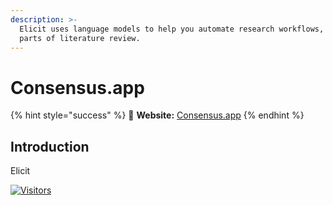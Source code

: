 ```yaml
---
description: >-
  Elicit uses language models to help you automate research workflows, like
  parts of literature review.
---
```


# Consensus.app

{% hint style="success" %}
🔗 **Website:** [Consensus.app](https://consensus.app/)
{% endhint %}

## Introduction

Elicit

[![Visitors](https://api.visitorbadge.io/api/visitors?path=https%3A%2F%2Fgithub.com%2Fdrshahizan\&labelColor=%23697689\&countColor=%23555555\&style=plastic)](https://visitorbadge.io/status?path=https%3A%2F%2Fgithub.com%2Fdrshahizan)
